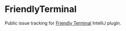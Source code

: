 # FriendlyTerminal
Public issue tracking for [Friendly Terminal](https://plugins.jetbrains.com/plugin/18857-friendly-terminal) IntelliJ plugin.
